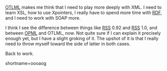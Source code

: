 <p><a href="http://otlml.org/faq/">OTLML</a> makes me think that I need to play more deeply with XML.  I need to learn XSL, how to use Xpointers, I really have to spend more time with <a href="http://www.decafbad.com/twiki/bin/view/Main/RDF">RDF</a>, and I need to work with SOAP more.</p>
<p>I think I see the difference between things like <a href="http://www.decafbad.com/twiki/bin/view/Main/RSS">RSS</a> 0.92 and <a href="http://www.decafbad.com/twiki/bin/view/Main/RSS">RSS</a> 1.0, and between <a href="http://www.decafbad.com/twiki/bin/view/Main/OPML">OPML</a> and OTLML, now.  Not quite sure if I can explain it precisely enough yet, but I have a slight groking of it.  The upshot of it is that I really need to throw myself toward the side of latter in both cases.</p>
<p>Back to work.</p>
<!--more-->
shortname=oooaog
